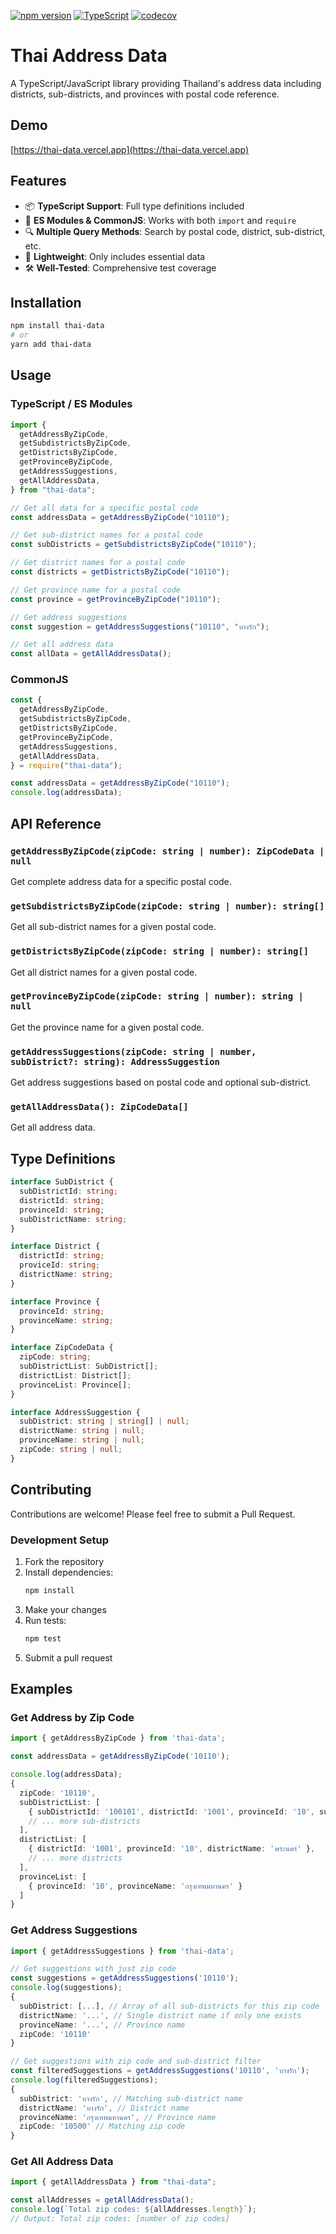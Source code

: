 [![npm version](https://badge.fury.io/js/thai-data.svg)](https://badge.fury.io/js/thai-data)
[![TypeScript](https://img.shields.io/badge/TypeScript-007ACC?style=flat&logo=typescript&logoColor=white)](https://www.typescriptlang.org/)
[![codecov](https://codecov.io/gh/niawjunior/thai-data/graph/badge.svg?token=5KF7CZOCTI)](https://codecov.io/gh/niawjunior/thai-data)

# Thai Address Data

A TypeScript/JavaScript library providing Thailand's address data including districts, sub-districts, and provinces with postal code reference.

## Demo

[https://thai-data.vercel.app](https://thai-data.vercel.app)

## Features

- 📦 **TypeScript Support**: Full type definitions included
- 🚀 **ES Modules & CommonJS**: Works with both `import` and `require`
- 🔍 **Multiple Query Methods**: Search by postal code, district, sub-district, etc.
- 📏 **Lightweight**: Only includes essential data
- 🛠 **Well-Tested**: Comprehensive test coverage

## Installation

```bash
npm install thai-data
# or
yarn add thai-data
```

## Usage

### TypeScript / ES Modules

```typescript
import {
  getAddressByZipCode,
  getSubdistrictsByZipCode,
  getDistrictsByZipCode,
  getProvinceByZipCode,
  getAddressSuggestions,
  getAllAddressData,
} from "thai-data";

// Get all data for a specific postal code
const addressData = getAddressByZipCode("10110");

// Get sub-district names for a postal code
const subDistricts = getSubdistrictsByZipCode("10110");

// Get district names for a postal code
const districts = getDistrictsByZipCode("10110");

// Get province name for a postal code
const province = getProvinceByZipCode("10110");

// Get address suggestions
const suggestion = getAddressSuggestions("10110", "บางรัก");

// Get all address data
const allData = getAllAddressData();
```

### CommonJS

```javascript
const {
  getAddressByZipCode,
  getSubdistrictsByZipCode,
  getDistrictsByZipCode,
  getProvinceByZipCode,
  getAddressSuggestions,
  getAllAddressData,
} = require("thai-data");

const addressData = getAddressByZipCode("10110");
console.log(addressData);
```

## API Reference

### `getAddressByZipCode(zipCode: string | number): ZipCodeData | null`

Get complete address data for a specific postal code.

### `getSubdistrictsByZipCode(zipCode: string | number): string[]`

Get all sub-district names for a given postal code.

### `getDistrictsByZipCode(zipCode: string | number): string[]`

Get all district names for a given postal code.

### `getProvinceByZipCode(zipCode: string | number): string | null`

Get the province name for a given postal code.

### `getAddressSuggestions(zipCode: string | number, subDistrict?: string): AddressSuggestion`

Get address suggestions based on postal code and optional sub-district.

### `getAllAddressData(): ZipCodeData[]`

Get all address data.

## Type Definitions

```typescript
interface SubDistrict {
  subDistrictId: string;
  districtId: string;
  provinceId: string;
  subDistrictName: string;
}

interface District {
  districtId: string;
  proviceId: string;
  districtName: string;
}

interface Province {
  provinceId: string;
  provinceName: string;
}

interface ZipCodeData {
  zipCode: string;
  subDistrictList: SubDistrict[];
  districtList: District[];
  provinceList: Province[];
}

interface AddressSuggestion {
  subDistrict: string | string[] | null;
  districtName: string | null;
  provinceName: string | null;
  zipCode: string | null;
}
```

## Contributing

Contributions are welcome! Please feel free to submit a Pull Request.

### Development Setup

1. Fork the repository
2. Install dependencies:
   ```bash
   npm install
   ```
3. Make your changes
4. Run tests:
   ```bash
   npm test
   ```
5. Submit a pull request

## Examples

### Get Address by Zip Code

```typescript
import { getAddressByZipCode } from 'thai-data';

const addressData = getAddressByZipCode('10110');

console.log(addressData);
{
  zipCode: '10110',
  subDistrictList: [
    { subDistrictId: '100101', districtId: '1001', provinceId: '10', subDistrictName: 'พระบรมมหาราชวัง' },
    // ... more sub-districts
  ],
  districtList: [
    { districtId: '1001', provinceId: '10', districtName: 'พระนคร' },
    // ... more districts
  ],
  provinceList: [
    { provinceId: '10', provinceName: 'กรุงเทพมหานคร' }
  ]
}
```

### Get Address Suggestions

```typescript
import { getAddressSuggestions } from 'thai-data';

// Get suggestions with just zip code
const suggestions = getAddressSuggestions('10110');
console.log(suggestions);
{
  subDistrict: [...], // Array of all sub-districts for this zip code
  districtName: '...', // Single district name if only one exists
  provinceName: '...', // Province name
  zipCode: '10110'
}

// Get suggestions with zip code and sub-district filter
const filteredSuggestions = getAddressSuggestions('10110', 'บางรัก');
console.log(filteredSuggestions);
{
  subDistrict: 'บางรัก', // Matching sub-district name
  districtName: 'บางรัก', // District name
  provinceName: 'กรุงเทพมหานคร', // Province name
  zipCode: '10500' // Matching zip code
}
```

### Get All Address Data

```typescript
import { getAllAddressData } from "thai-data";

const allAddresses = getAllAddressData();
console.log(`Total zip codes: ${allAddresses.length}`);
// Output: Total zip codes: [number of zip codes]
```

```

```
